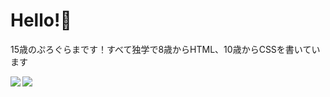 # Hello!👋
15歳のぷろぐらまです！すべて独学で8歳からHTML、10歳からCSSを書いています

<a href="https://github.com/anuraghazra/github-readme-stats">
  <img align="left" src="https://github-readme-stats.vercel.app/api?username=xqrcx&count_private=true&show_icons=true" />
</a>
<a href="https://github.com/anuraghazra/github-readme-stats">
  <img align="left" src="https://github-readme-stats.vercel.app/api/top-langs/?username=xqrcx" />
</a>
